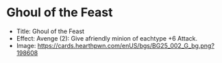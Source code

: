# Ghoul of the Feast
- Title:  Ghoul of the Feast
- Effect:  Avenge (2): Give afriendly minion of eachtype +6 Attack.
- Image:  https://cards.hearthpwn.com/enUS/bgs/BG25_002_G_bg.png?198608
